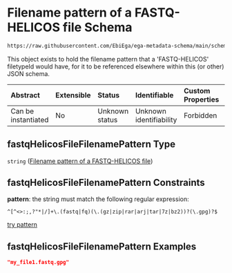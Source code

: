 # Filename pattern of a FASTQ-HELICOS file Schema

```txt
https://raw.githubusercontent.com/EbiEga/ega-metadata-schema/main/schemas/EGA.common-definitions.json#/definitions/fastqHelicosFileFilenamePattern
```

This object exists to hold the filename pattern that a 'FASTQ-HELICOS' filetypeId would have, for it to be referenced elsewhere within this (or other) JSON schema.

| Abstract            | Extensible | Status         | Identifiable            | Custom Properties | Additional Properties | Access Restrictions | Defined In                                                                                           |
| :------------------ | :--------- | :------------- | :---------------------- | :---------------- | :-------------------- | :------------------ | :--------------------------------------------------------------------------------------------------- |
| Can be instantiated | No         | Unknown status | Unknown identifiability | Forbidden         | Allowed               | none                | [EGA.common-definitions.json\*](../../../schemas/EGA.common-definitions.json "open original schema") |

## fastqHelicosFileFilenamePattern Type

`string` ([Filename pattern of a FASTQ-HELICOS file](ega-4-definitions-filename-pattern-of-a-fastq-helicos-file.md))

## fastqHelicosFileFilenamePattern Constraints

**pattern**: the string must match the following regular expression:&#x20;

```regexp
^[^<>:;,?"*|/]+\.(fastq|fq)(\.(gz|zip|rar|arj|tar|7z|bz2))?(\.gpg)?$
```

[try pattern](https://regexr.com/?expression=%5E%5B%5E%3C%3E%3A%3B%2C%3F%22*%7C%2F%5D%2B%5C.\(fastq%7Cfq\)\(%5C.\(gz%7Czip%7Crar%7Carj%7Ctar%7C7z%7Cbz2\)\)%3F\(%5C.gpg\)%3F%24 "try regular expression with regexr.com")

## fastqHelicosFileFilenamePattern Examples

```json
"my_file1.fastq.gpg"
```

